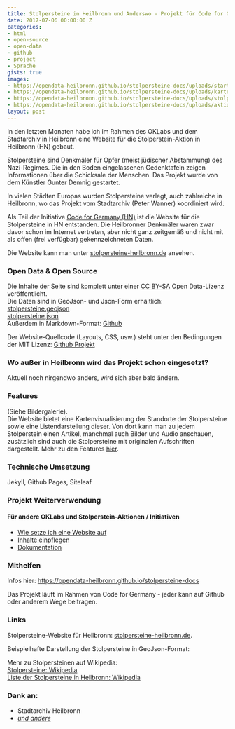 ```yaml
---
title: Stolpersteine in Heilbronn und Anderswo - Projekt für Code for Germany
date: 2017-07-06 00:00:00 Z
categories:
- html
- open-source
- open-data
- github
- project
- Sprache
gists: true
images:
- https://opendata-heilbronn.github.io/stolpersteine-docs/uploads/startseite.png
- https://opendata-heilbronn.github.io/stolpersteine-docs/uploads/karte.png
- https://opendata-heilbronn.github.io/stolpersteine-docs/uploads/stolperstein.png
- https://opendata-heilbronn.github.io/stolpersteine-docs/uploads/aktionen.png
layout: post
---
```


In den letzten Monaten habe ich im Rahmen des OKLabs und dem Stadtarchiv in Heilbronn eine Website für die Stolperstein-Aktion in Heilbronn (HN) gebaut.  

Stolpersteine sind Denkmäler für Opfer (meist jüdischer Abstammung) des Nazi-Regimes. Die in den Boden eingelassenen Gedenktafeln zeigen Informationen über die Schicksale der Menschen. Das Projekt wurde von dem Künstler Gunter Demnig gestartet.

In vielen Städten Europas wurden Stolpersteine verlegt, auch zahlreiche in Heilbronn, wo das Projekt vom Stadtarchiv (Peter Wanner) koordiniert wird.

Als Teil der Initiative [Code for Germany (HN)](http://codefor.de) ist die Website für die Stolpersteine in HN entstanden. Die Heilbronner Denkmäler waren zwar davor schon im Internet vertreten, aber nicht ganz zeitgemäß und nicht mit als offen (frei verfügbar) gekennzeichneten Daten.

Die Website kann man unter [stolpersteine-heilbronn.de](http://stolpersteine-heilbronn.de) ansehen.

### Open Data & Open Source

Die Inhalte der Seite sind komplett unter einer [CC BY-SA](https://creativecommons.org/licenses/by-sa/4.0/) Open Data-Lizenz veröffentlicht.  
Die Daten sind in GeoJson- und Json-Form erhältlich:  
[stolpersteine.geojson](http://stolpersteine-heilbronn.de/stolpersteine.geojson)  
[stolpersteine.json](http://stolpersteine-heilbronn.de/stolpersteine.json)  
Außerdem in Markdown-Format: [Github](https://github.com/opendata-heilbronn/stolpersteine/tree/gh-pages/_list)

Der Website-Quellcode (Layouts, CSS, usw.) steht unter den Bedingungen der MIT Lizenz:
[Github Projekt](https://github.com/opendata-heilbronn/stolpersteine/)

### Wo außer in Heilbronn wird das Projekt schon eingesetzt?
Aktuell noch nirgendwo anders, wird sich aber bald ändern.   

### Features
(Siehe Bildergalerie).  
Die Website bietet eine Kartenvisualisierung der Standorte der Stolpersteine sowie eine Listendarstellung dieser. Von dort kann man zu jedem Stolperstein einen Artikel, manchmal auch Bilder und Audio anschauen, zusätzlich sind auch die Stolpersteine mit originalen Aufschriften dargestellt.
Mehr zu den Features [hier](https://opendata-heilbronn.github.io/stolpersteine-docs/docs/2-features.html).

### Technische Umsetzung
Jekyll, Github Pages, Siteleaf

### Projekt Weiterverwendung
#### Für andere OKLabs und Stolperstein-Aktionen / Initiativen
- [Wie setze ich eine Website auf](https://opendata-heilbronn.github.io/stolpersteine-docs/docs/4-website-aufsetzen.html)
- [Inhalte einpflegen](https://opendata-heilbronn.github.io/stolpersteine-docs/docs/5-stolpersteine-einpflegen.html)
- [Dokumentation](https://opendata-heilbronn.github.io/stolpersteine-docs/docs/index.html)

### Mithelfen
Infos hier: https://opendata-heilbronn.github.io/stolpersteine-docs

Das Projekt läuft im Rahmen von Code for Germany - jeder kann auf Github oder anderem Wege beitragen.

### Links

Stolpersteine-Website für Heilbronn: [stolpersteine-heilbronn.de](http://stolpersteine-heilbronn.de).

Beispielhafte Darstellung der Stolpersteine in GeoJson-Format:

<script src="https://gist.github.com/lukas-h/2a0df5216644e4507d0d784e39db5630.js"></script>

Mehr zu Stolpersteinen auf Wikipedia:  
[Stolpersteine: Wikipedia](https://de.m.wikipedia.org/wiki/Stolpersteine)  
[Liste der Stolpersteine in Heilbronn: Wikipedia](https://de.m.wikipedia.org/wiki/Liste_der_Stolpersteine_in_Heilbronn)

### Dank an:
- Stadtarchiv Heilbronn
- [*und andere*](https://opendata-heilbronn.github.io/stolpersteine-docs/docs/1-ueber.html#Team)